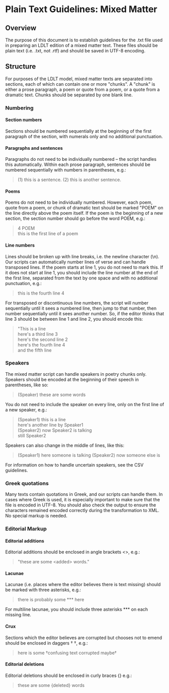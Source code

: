 # Plain Text Guidelines: Mixed Matter

## Overview
The purpose of this document is to establish guidelines for the .txt file used in preparing an LDLT edition of a mixed matter text. These files should be plain text (i.e. .txt, not .rtf) and should be saved in UTF-8 encoding.

## Structure
For purposes of the LDLT model, mixed matter texts are separated into sections, each of which can contain one or more "chunks". A "chunk" is either a prose paragraph, a poem or quote from a poem, or a quote from a dramatic text. Chunks should be separated by one blank line.
### Numbering
#### Section numbers
Sections should be numbered sequentially at the beginning of the first paragraph of the section, with numerals only and no additional punctuation.
#### Paragraphs and sentences
Paragraphs do not need to be individually numbered – the script handles this automatically. Within each prose paragraph, sentences should be numbered sequentially with numbers in parentheses, e.g.:
> (1) this is a sentence. (2) this is another sentence.

#### Poems
Poems do not need to be individually numbered. However, each poem, quote from a poem, or chunk of dramatic text should be marked "POEM" on the line directly above the poem itself. If the poem is the beginning of a new section, the section number
should go before the word POEM, e.g.:
> 4 POEM  
> this is the first line of a poem

#### Line numbers
Lines should be broken up with line breaks, i.e. the newline character (\\n). Our scripts can automatically number lines of verse and can handle transposed lines. If the poem starts at line 1, you do not need to mark this. If it does not start at line 1, you should include the line number at the end of the first line, separated from the text by one space and with no additional punctuation, e.g.:
> this is the fourth line 4

For transposed or discontinuous line numbers, the script will number sequentially until it sees a numbered line, then jump to that number, then number sequentially until it sees another number. So, if the editor thinks that line 3 should be between line 1 and line 2, you should encode this:
> "This is a line  
> here's a third line 3  
> here's the second line 2  
> here's the fourth line 4  
> and the fifth line

### Speakers
The mixed matter script can handle speakers in poetry chunks only. Speakers should be encoded at the beginning of their speech in parentheses, like so:
> (Speaker) these are some words

You do not need to include the speaker on every line, only on the first line of a new speaker, e.g.:
> (Speaker1) this is a line  
> here's another line by Speaker1  
> (Speaker2) now Speaker2 is talking  
> still Speaker2

Speakers can also change in the middle of lines, like this:
> (Speaker1) here someone is talking (Speaker2) now someone else is

For information on how to handle uncertain speakers, see the CSV guidelines.

### Greek quotations
Many texts contain quotations in Greek, and our scripts can handle them. In cases where Greek is used, it is especially important to make sure that the file is encoded in UTF-8. You should also check the output to ensure the characters remained encoded correctly during the transformation to XML. No special markup is needed.

### Editorial Markup
#### Editorial additions
Editorial additions should be enclosed in angle brackets \<\>, e.g.:
> "these are some \<added\> words."

#### Lacunae
Lacunae (i.e. places where the editor believes there is text missing) should be marked with three asterisks, e.g.:
> there is probably some \*\*\* here

For multiline lacunae, you should include three asterisks \*\*\* on each missing line.

#### Crux
Sections which the editor believes are corrupted but chooses not to emend should be enclosed in daggers † †, e.g.:
> here is some †confusing text corrupted maybe†


#### Editorial deletions
Editorial deletions should be enclosed in curly braces {} e.g.:
> these are some {deleted} words
